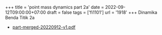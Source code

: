 +++
title = 'point mass dynamics part 2a'
date = 2022-09-12T09:00:00+07:00
draft = false
tags = ['fi1101']
url = '1918'
+++
Dinamika Benda Titik 2a
<!--more-->

+ [part-merged-20220912-v1.pdf](https://zenodo.org/doi/10.5281/zenodo.7069074)

